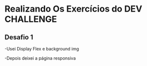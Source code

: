 # Realizando Os Exercícios do DEV CHALLENGE

## Desafio 1
-Usei Display Flex e background img 

-Depois deixei a página responsiva

